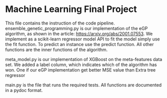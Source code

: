 # Machine Learning Final Project

This file contains the instruction of the code pipeline.
ensemble_genetic_programming.py is our implementation of the eGP algorithm, as shown in the article:
https://arxiv.org/abs/2001.07553.
We implement as a scikit-learn regressor model API to fit the model simply use the fit function.
To predict an instance use the predict function.
All other functions are the inner functions of the algorithm.

meta_model.py is our implementation of XGBoost on the meta-features data set. We added a label column, which indicates which of the algorithm has won. One if our eGP implementation get better MSE value than Extra tree regressor

main.py is the file that runs the required tests.
All functions are documented in a pydoc format.
